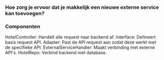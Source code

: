 ### Hoe zorg je ervoor dat je makkelijk een nieuwe externe service kan toevoegen?

### Componenten
HotelController: Handelt alle request naar backend af.
Interface: Defineert basis request API.
Adapter: Past de API request aan zodat deze werkt met de specifieke API.
ExternalServiceHandler: Maakt verbinding met externe API's.
HotelRepo: Verbind backend met database.